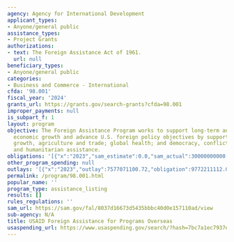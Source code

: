 ```yaml
---
agency: Agency for International Development
applicant_types:
- Anyone/general public
assistance_types:
- Project Grants
authorizations:
- text: The Foreign Assistance Act of 1961.
  url: null
beneficiary_types:
- Anyone/general public
categories:
- Business and Commerce - International
cfda: '98.001'
fiscal_year: '2024'
grants_url: https://grants.gov/search-grants?cfda=98.001
improper_payments: null
is_subpart_f: 1
layout: program
objective: The Foreign Assistance Program works to support long-term and equitable
  economic growth and advance U.S. foreign policy objectives by supporting economic
  growth, agriculture and trade; global health; and democracy, conflict prevention
  and humanitarian assistance.
obligations: '[{"x":"2023","sam_estimate":0.0,"sam_actual":30000000000.0,"usa_spending_actual":29926567261.71},{"x":"2024","sam_estimate":0.0,"sam_actual":32000000000.0,"usa_spending_actual":21389490389.0},{"x":"2025","sam_estimate":0.0,"sam_actual":0.0,"usa_spending_actual":6140978835.0}]'
other_program_spending: null
outlays: '[{"x":"2023","outlay":7577071100.72,"obligation":9772211112.0},{"x":"2024","outlay":3613837642.88,"obligation":7495579040.0},{"x":"2025","outlay":19544840.27,"obligation":371989008.0}]'
permalink: /program/98.001.html
popular_name: ''
program_type: assistance_listing
results: []
rules_regulations: ''
sam_url: https://sam.gov/fal/8037d16673d5435bbbc40d0e157110ad/view
sub-agency: N/A
title: USAID Foreign Assistance for Programs Overseas
usaspending_url: https://www.usaspending.gov/search/?hash=7bc7a1ec7937ef7e2868976eb5ac058a
---
```

